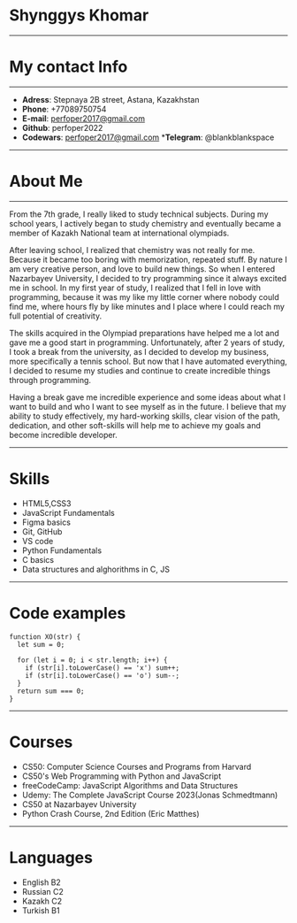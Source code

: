 # Shynggys Khomar

---

# My contact Info

---

- **Adress**: Stepnaya 2B street, Astana, Kazakhstan
- **Phone**: +77089750754
- **E-mail**: perfoper2017@gmail.com
- **Github**: perfoper2022
- **Codewars**: perfoper2017@gmail.com \***Telegram**: @blankblankspace

---

# About Me

---

From the 7th grade, I really liked to study technical subjects. During my school years, I actively began to study chemistry and eventually became a member of Kazakh National team at international olympiads.

After leaving school, I realized that chemistry was not really for me. Because it became too boring with memorization, repeated stuff. By nature I am very creative person, and love to build new things. So when I entered Nazarbayev University, I decided to try programming since it always excited me in school. In my first year of study, I realized that I fell in love with programming, because it was my like my little corner where nobody could find me, where hours fly by like minutes and I place where I could reach my full potential of creativity.

The skills acquired in the Olympiad preparations have helped me a lot and gave me a good start in programming. Unfortunately, after 2 years of study, I took a break from the university, as I decided to develop my business, more specifically a tennis school. But now that I have automated everything, I decided to resume my studies and continue to create incredible things through programming.

Having a break gave me incredible experience and some ideas about what I want to build and who I want to see myself as in the future. I believe that my ability to study effectively, my hard-working skills, clear vision of the path, dedication, and other soft-skills will help me to achieve my goals and become incredible developer.

---

# Skills

- HTML5,CSS3
- JavaScript Fundamentals
- Figma basics
- Git, GitHub
- VS code
- Python Fundamentals
- C basics
- Data structures and alghorithms in C, JS

---

# Code examples

```
function XO(str) {
  let sum = 0;

  for (let i = 0; i < str.length; i++) {
    if (str[i].toLowerCase() == 'x') sum++;
    if (str[i].toLowerCase() == 'o') sum--;
  }
  return sum === 0;
}
```

---

# Courses

- CS50: Computer Science Courses and Programs from Harvard
- CS50's Web Programming with Python and JavaScript
- freeCodeCamp: JavaScript Algorithms and Data Structures
- Udemy: The Complete JavaScript Course 2023(Jonas Schmedtmann)
- CS50 at Nazarbayev University
- Python Crash Course, 2nd Edition (Eric Matthes)

---

# Languages

- English B2
- Russian C2
- Kazakh C2
- Turkish B1
